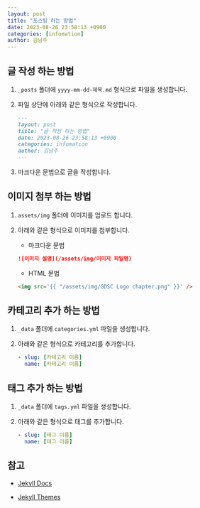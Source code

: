 ```yaml
---
layout: post
title: "포스팅 하는 방법"
date: 2023-08-26 23:58:13 +0900
categories: [infomation]
author: 김남주
---
```


## 글 작성 하는 방법

1. `_posts` 폴더에 `yyyy-mm-dd-제목.md` 형식으로 파일을 생성합니다.
2. 파일 상단에 아래와 같은 형식으로 작성합니다.

   ```markdown
   ---
   layout: post
   title: "글 작성 하는 방법"
   date: 2023-08-26 23:58:13 +0900
   categories: infomation
   author: 김남주
   ---
   ```

3. 마크다운 문법으로 글을 작성합니다.

## 이미지 첨부 하는 방법

1. `assets/img` 폴더에 이미지를 업로드 합니다.
2. 아래와 같은 형식으로 이미지를 첨부합니다.

   - 마크다운 문법

   ```markdown
   ![이미지 설명](/assets/img/이미지 파일명)
   ```

   - HTML 문법

   ```html
   <img src='{{ "/assets/img/GDSC Logo chapter.png" }}' />
   ```

## 카테고리 추가 하는 방법

1. `_data` 폴더에 `categories.yml` 파일을 생성합니다.
2. 아래와 같은 형식으로 카테고리를 추가합니다.

   ```yaml
   - slug: [카테고리 이름]
     name: [카테고리 이름]
   ```

## 태그 추가 하는 방법

1. `_data` 폴더에 `tags.yml` 파일을 생성합니다.
2. 아래와 같은 형식으로 태그를 추가합니다.

   ```yaml
   - slug: [태그 이름]
     name: [태그 이름]
   ```

## 참고

- [Jekyll Docs](https://jekyllrb.com/docs/)

- [Jekyll Themes](https://jekyllthemes.io/)
